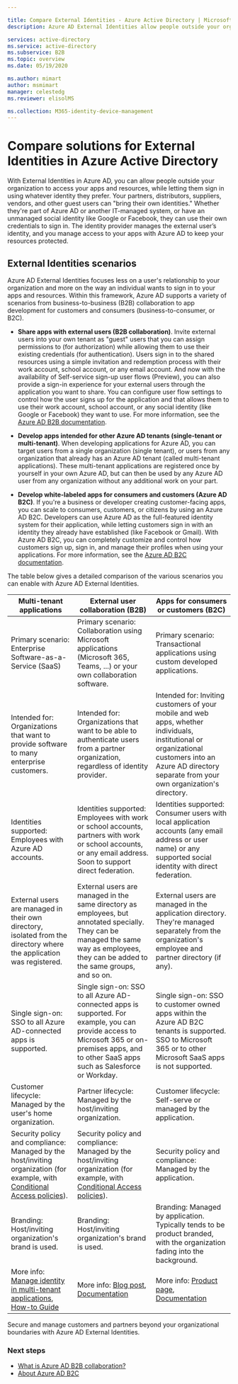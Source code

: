 ```yaml
---

title: Compare External Identities - Azure Active Directory | Microsoft Docs
description: Azure AD External Identities allow people outside your organization to access your apps and resources using their own identity. Compare solutions for External Identities, including Azure Active Directory B2B collaboration and Azure AD B2C.

services: active-directory
ms.service: active-directory
ms.subservice: B2B
ms.topic: overview
ms.date: 05/19/2020

ms.author: mimart
author: msmimart
manager: celestedg
ms.reviewer: elisolMS

ms.collection: M365-identity-device-management
---
```


# Compare solutions for External Identities in Azure Active Directory

With  External Identities in Azure AD, you can allow people outside your organization to access your apps and resources, while letting them sign in using whatever identity they prefer. Your partners, distributors, suppliers, vendors, and other guest users can "bring their own identities." Whether they're part of Azure AD or another IT-managed system, or have an unmanaged social identity like Google or Facebook, they can use their own credentials to sign in. The identity provider manages the external user’s identity, and you manage access to your apps with Azure AD to keep your resources protected. 

## External Identities scenarios

Azure AD External Identities focuses less on a user's relationship to your organization and more on the way an individual wants to sign in to your apps and resources. Within this framework, Azure AD supports a variety of scenarios from business-to-business (B2B) collaboration to app development for customers and consumers (business-to-consumer, or B2C).

- **Share apps with external users (B2B collaboration)**. Invite external users into your own tenant as "guest" users that you can assign permissions to (for authorization) while allowing them to use their existing credentials (for authentication). Users sign in to the shared resources using a simple invitation and redemption process with their work account, school account, or any email account. And now with the availability of Self-service sign-up user flows (Preview), you can also provide a sign-in experience for your external users through the application you want to share. You can configure user flow settings to control how the user signs up for the application and that allows them to use their work account, school account, or any social identity (like Google or Facebook) they want to use.  For more information, see the [Azure AD B2B documentation](index.yml).

- **Develop apps intended for other Azure AD tenants (single-tenant or multi-tenant)**. When developing applications for Azure AD, you can target users from a single organization (single tenant), or users from any organization that already has an Azure AD tenant (called multi-tenant applications). These multi-tenant applications are registered once by yourself in your own Azure AD, but can then be used by any Azure AD user from any organization without any additional work on your part.

- **Develop white-labeled apps for consumers and customers (Azure AD B2C)**. If you're a business or developer creating customer-facing apps, you can scale to consumers, customers, or citizens by using an Azure AD B2C. Developers can use Azure AD as the full-featured identity system for their application, while letting customers sign in with an identity they already have established (like Facebook or Gmail). With Azure AD B2C, you can completely customize and control how customers sign up, sign in, and manage their profiles when using your applications. For more information, see the [Azure AD B2C documentation](https://docs.microsoft.com/azure/active-directory-b2c/).

The table below gives a detailed comparison of the various scenarios you can enable with Azure AD External Identities.

| Multi-tenant applications  | External user collaboration (B2B) | Apps for consumers or customers (B2C)  |
| ---- | --- | --- |
| Primary scenario: Enterprise Software-as-a-Service (SaaS) | Primary scenario: Collaboration using Microsoft applications (Microsoft 365, Teams, ...) or your own collaboration software.  | Primary scenario: Transactional applications using custom developed applications.   |
| Intended for: Organizations that want to provide software to many enterprise customers.    | Intended for: Organizations that want to be able to authenticate users from a partner organization, regardless of identity provider.    | Intended for: Inviting customers of your mobile and web apps, whether individuals, institutional or organizational customers into an Azure AD directory separate from your own organization's directory. |
| Identities supported: Employees with Azure AD accounts. | Identities supported: Employees with work or school accounts, partners with work or school accounts, or any email address. Soon to support direct federation.      | Identities supported: Consumer users with local application accounts (any email address or user name) or any supported social identity with direct federation.       |
| External users are managed in their own directory, isolated from the directory where the application was registered.    | External users are managed in the same directory as employees, but annotated specially. They can be managed the same way as employees, they can be added to the same groups, and so on.    | External users are managed in the application directory. They're managed separately from the organization's employee and partner directory (if any).  |
| Single sign-on: SSO to all Azure AD-connected apps is supported.          | Single sign-on: SSO to all Azure AD-connected apps is supported. For example, you can provide access to Microsoft 365 or on-premises apps, and to other SaaS apps such as Salesforce or Workday.    | Single sign-on: SSO to customer owned apps within the Azure AD B2C tenants is supported. SSO to Microsoft 365 or to other Microsoft SaaS apps is not supported.    |
| Customer lifecycle: Managed by the user's home organization.      | Partner lifecycle: Managed by the host/inviting organization.    | Customer lifecycle: Self-serve or managed by the application.      |
| Security policy and compliance: Managed by the host/inviting organization (for example, with [Conditional Access policies](https://docs.microsoft.com/azure/active-directory/b2b/conditional-access)).           | Security policy and compliance: Managed by the host/inviting organization (for example, with [Conditional Access policies](https://docs.microsoft.com/azure/active-directory/b2b/conditional-access)). | Security policy and compliance: Managed by the application.        |
| Branding: Host/inviting organization's brand is used.   | Branding: Host/inviting organization's brand is used.    | Branding: Managed by application. Typically tends to be product branded, with the organization fading into the background.   |
| More info: [Manage identity in multi-tenant applications](https://docs.microsoft.com/azure/architecture/multitenant-identity/), [How-to Guide](https://docs.microsoft.com/azure/active-directory/develop/howto-convert-app-to-be-multi-tenant) | More info: [Blog post](https://blogs.technet.microsoft.com/enterprisemobility/2017/02/01/azure-ad-b2b-new-updates-make-cross-business-collab-easy/), [Documentation](what-is-b2b.md)                   | More info: [Product page](https://azure.microsoft.com/services/active-directory-b2c/), [Documentation](https://docs.microsoft.com/azure/active-directory-b2c/)       |

Secure and manage customers and partners beyond your organizational boundaries with Azure AD External Identities.

### Next steps

- [What is Azure AD B2B collaboration?](what-is-b2b.md)
- [About Azure AD B2C](https://docs.microsoft.com/azure/active-directory-b2c/overview)
